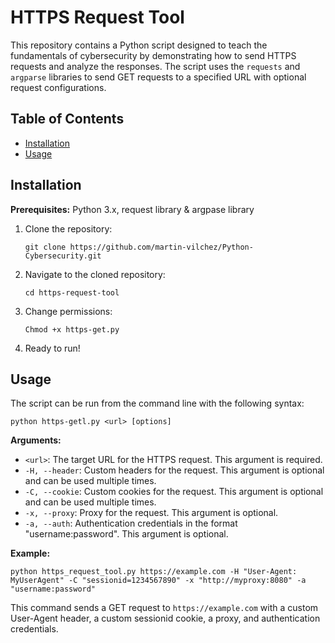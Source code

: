 # HTTPS Request Tool

This repository contains a Python script designed to teach the fundamentals of cybersecurity by demonstrating how to send HTTPS requests and analyze the responses. The script uses the `requests` and `argparse` libraries to send GET requests to a specified URL with optional request configurations.

## Table of Contents

- [Installation](#installation)
- [Usage](#usage)

## Installation

**Prerequisites:** Python 3.x, request library & argpase library

1. Clone the repository:
   ```
   git clone https://github.com/martin-vilchez/Python-Cybersecurity.git
   ```
2. Navigate to the cloned repository:
   ```
   cd https-request-tool
   ```
3. Change permissions:
   ```
   Chmod +x https-get.py 
   ```
4. Ready to run!

## Usage

The script can be run from the command line with the following syntax:

```
python https-getl.py <url> [options]
```

**Arguments:**

- `<url>`: The target URL for the HTTPS request. This argument is required.
- `-H, --header`: Custom headers for the request. This argument is optional and can be used multiple times.
- `-C, --cookie`: Custom cookies for the request. This argument is optional and can be used multiple times.
- `-x, --proxy`: Proxy for the request. This argument is optional.
- `-a, --auth`: Authentication credentials in the format "username:password". This argument is optional.

**Example:**

```
python https_request_tool.py https://example.com -H "User-Agent: MyUserAgent" -C "sessionid=1234567890" -x "http://myproxy:8080" -a "username:password"
```

This command sends a GET request to `https://example.com` with a custom User-Agent header, a custom sessionid cookie, a proxy, and authentication credentials.

